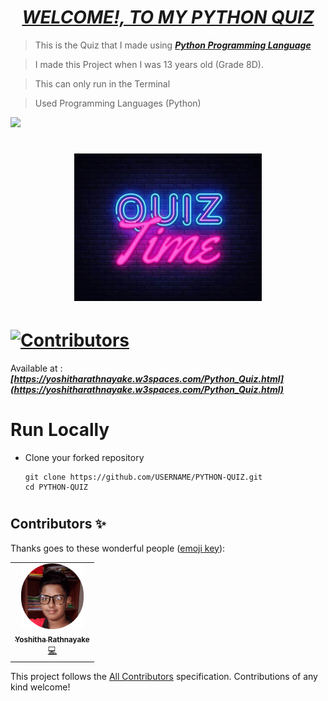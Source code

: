 # <div align="center"><a href="https://yoshitharathnayake.w3spaces.com/Python_Quiz.html"><b><i>WELCOME!, TO MY PYTHON QUIZ</i></b></a></div> 

> This is the Quiz that I made using <b><i>[Python Programming Language](https://www.w3schools.com/python/)</i></b>

> I made this Project when I was 13 years old (Grade 8D).

> This can only run in the Terminal

> Used Programming Languages (Python) 

<a href="https://www.w3schools.com/html/"><img src="https://img.icons8.com/color/452/python--v1.png"/><a>

# <div align="center"><img src="images/Quiz Time.jpg" width="300px"></div>

# [![Contributors](https://img.shields.io/badge/Contributors-1-lawngreen.svg?style=flat-square)](#contributors-)

Available at :  <b><i>[https://yoshitharathnayake.w3spaces.com/Python_Quiz.html](https://yoshitharathnayake.w3spaces.com/Python_Quiz.html)</i></b>

#
# Run Locally

- Clone your forked repository
    
    ```
    git clone https://github.com/USERNAME/PYTHON-QUIZ.git
    cd PYTHON-QUIZ
    ```
     
#
## Contributors ✨

Thanks goes to these wonderful people ([emoji key](https://allcontributors.org/docs/en/emoji-key)):

<!-- ALL-CONTRIBUTORS-LIST:START - Do not remove or modify this section -->
<!-- prettier-ignore-start -->
<!-- markdownlint-disable -->
<table>
  <tr>
    <td align="center"><a href="https://www.Yoshitha.tk"><img src="images/Yoshitha Rathnayake 2.png" width="100px;" alt="Yoshitha Rathnayake"/><br /><sub><b>Yoshitha Rathnayake</b></sub></a><br/><a href="https://github.com/YoshithaRathnayake/PYTHON-QUIZ/commits?author=YoshithaRathnayake" title="Code">💻</a></td>
  </tr>
</table>

<!-- markdownlint-restore -->
<!-- prettier-ignore-end -->

<!-- ALL-CONTRIBUTORS-LIST:END -->

This project follows the [All Contributors](https://github.com/all-contributors/all-contributors) specification. Contributions of any kind welcome!
 
